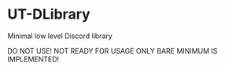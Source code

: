 # UT-DLibrary
Minimal low level Discord library

DO NOT USE! 
NOT READY FOR USAGE ONLY BARE MINIMUM IS IMPLEMENTED!

